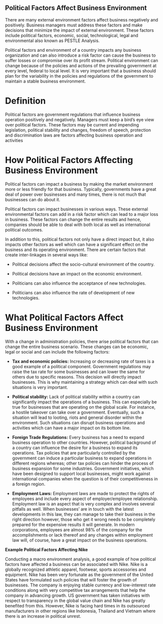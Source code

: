 ## Political Factors Affect Business Environment ##

There are many external environment factors affect business negatively and positively. Business managers must address these factors and make decisions that minimize the impact of external environment. These factors include political factors, economic, social, technological, legal and environmental also known as PESTLE Analysis.

Political factors and environment of a country impacts any business organization and can also introduce a risk factor can cause the business to suffer losses or compromise over its profit stream. Political environment can change because of the policies and actions of the prevailing government at every level, federal to local level. It is very important that a business should plan for the variability in the policies and regulations of the government to maintain a stable business environment.

# Definition

Political factors are government regulations that influence business operation positively and negatively. Managers must keep a bird’s eye view over political factors. These factors may be current and impending legislation, political stability and changes, freedom of speech, protection and discrimination laws are factors affecting business operation and activities

# How Political Factors Affecting Business Environment

Political factors can impact a business by making the market environment more or less friendly for that business. Typically, governments have a great deal of power over businesses and many times, there is not much that businesses can do about it.

Political factors can impact businesses in various ways. These external environmental factors can add in a risk factor which can lead to a major loss in business. These factors can change the entire results and hence, companies should be able to deal with both local as well as international political outcomes.

In addition to this, political factors not only have a direct impact but, it also impacts other factors as well which can have a significant effect on the business and its operating environment. There are certain factors that create inter-linkages in several ways like:

- Political decisions affect the socio-cultural environment of the country.

- Political decisions have an impact on the economic environment.

- Politicians can also influence the acceptance of new technologies.

- Politicians can also influence the rate of development of new technologies.

# What Political Factors Affect Business Environment

With a change in administration policies, there arise political factors that can change the entire business scenario. These changes can be economic, legal or social and can include the following factors:
- **Tax and economic policies:** Increasing or decreasing rate of taxes is a good example of a political component. Government regulations may raise the tax rate for some businesses and can lower the same for others due to specific reasons. This decision will directly impact businesses. This is why maintaining a strategy which can deal with such situations is very important.

- **Political stability:** Lack of political stability within a country can significantly impact the operations of a business. This can especially be true for businesses that are operating on the global scale. For instance, a hostile takeover can take over a government. Eventually, such a situation will lead to looting, riots and general disorder within the environment. Such situations can disrupt business operations and activities which can have a major impact on its bottom line.

- **Foreign Trade Regulations:** Every business has a need to expand business operation to other countries. However, political background of a country can influence the desire for a business to expand its operations. Tax policies that are particularly controlled by the government can induce a particular business to expand operations in different regions whereas; other tax policies can hinder the process of business expansion for some industries. Government initiatives, which have been designed to support local businesses, might work against international companies when the question is of their competitiveness in a foreign region.

- **Employment Laws:** Employment laws are made to protect the rights of employees and include every aspect of employer/employee relationship. Employment law is an aspect that is very complex and involves several pitfalls as well. When businesses’ are in touch with the latest developments in this law, they can manage to take their business in the right direction however, those who get it wrong needs to be completely prepared for the expensive results it will generate. In modern corporations, employees are almost 98% of the company for the accomplishments or lack thereof and any changes within employment law will, of course, have a great impact on the business operations.

**Example Political Factors Affecting Nike**

Conducting a macro environment analysis, a good example of how political factors have affected a business can be associated with Nike. Nike is a globally recognized athletic apparel, footwear, sports accessories and equipment. Nike has been very fortunate as the government of the United States have formulated such policies that will foster the growth of businesses. The company is enjoying stable currency and low-interest rate conditions along with very competitive tax arrangements that help the company in advancing growth. US government has taken initiatives with respect to transparency in the global value chain and Nike has greatly benefited from this. However, Nike is facing hard times in its outsourced manufacturers in other regions like Indonesia, Thailand and Vietnam where there is an increase in political unrest.




